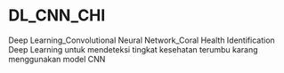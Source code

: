 # DL_CNN_CHI
Deep Learning_Convolutional Neural Network_Coral Health Identification
Deep Learning untuk mendeteksi tingkat kesehatan terumbu karang menggunakan model CNN
